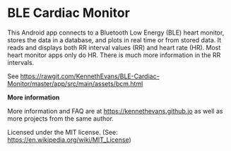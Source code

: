 # BLE Cardiac Monitor

This Android app connects to a Bluetooth Low Energy (BLE) heart monitor, stores the data in a database, and plots in real time or from stored data. It reads and displays both RR interval values (RR) and heart rate (HR). Most heart monitor apps only do HR. There is much more information in the RR intervals.

See https://rawgit.com/KennethEvans/BLE-Cardiac-Monitor/master/app/src/main/assets/bcm.html

**More information**

More information and FAQ are at https://kennethevans.github.io as well as more projects from the same author.

Licensed under the MIT license. (See: https://en.wikipedia.org/wiki/MIT_License)
